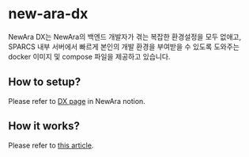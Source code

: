 # new-ara-dx
NewAra DX는 NewAra의 백엔드 개발자가 겪는 복잡한 환경설정을 모두 없애고, SPARCS 내부 서버에서 빠르게 본인의 개발 환경을 부여받을 수 있도록 도와주는 docker 이미지 및 compose 파일을 제공하고 있습니다.

## How to setup?
Please refer to [DX page](https://www.notion.so/sparcs/DX-7dddfebe6a8e4638b15673be03573fa2) in NewAra notion.

## How it works?
Please refer to [this article](https://sparcs.netlify.app/blog/newara-dx).



